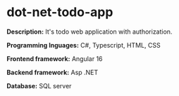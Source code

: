 # dot-net-todo-app
**Description:** It's todo web application with authorization.

**Programming lnguages:** C#, Typescript, HTML, CSS

**Frontend framework:** Angular 16

**Backend framework:** Asp .NET

**Database:** SQL server

